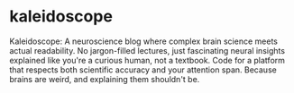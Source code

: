 # kaleidoscope
Kaleidoscope: A neuroscience blog where complex brain science meets actual readability. No jargon-filled lectures, just fascinating neural insights explained like you're a curious human, not a textbook. Code for a platform that respects both scientific accuracy and your attention span. Because brains are weird, and explaining them shouldn't be.
